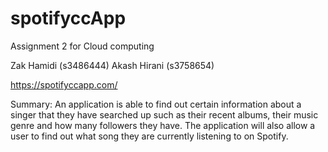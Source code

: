 # spotifyccApp
Assignment 2 for Cloud computing

Zak Hamidi (s3486444)
Akash Hirani (s3758654)

https://spotifyccapp.com/ 

Summary: An application is able to find out certain information about a singer that they have searched up such as their recent albums, their music genre and how many followers they have. The application will also allow a user to find out what song they are currently listening to on Spotify.

